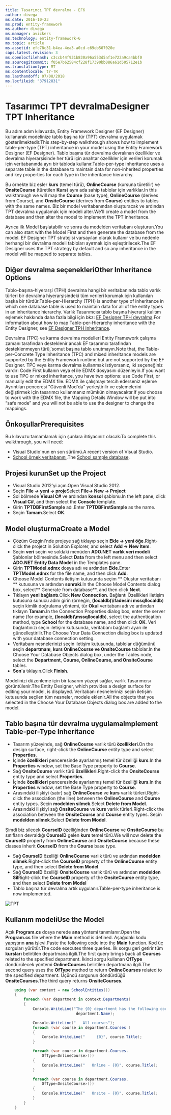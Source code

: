 ```yaml
---
title: Tasarımcı TPT devralma - EF6
author: divega
ms.date: 2016-10-23
ms.prod: entity-framework
ms.author: divega
ms.manager: avickers
ms.technology: entity-framework-6
ms.topic: article
ms.assetid: efc78c31-b4ea-4ea3-a0cd-c69eb507020e
caps.latest.revision: 3
ms.openlocfilehash: c3ccb44f931b830a96a553d5af1e722a9ca4bbf0
ms.sourcegitcommit: f05e7b62584cf228f17390bb086a61d505712e1b
ms.translationtype: MT
ms.contentlocale: tr-TR
ms.lasthandoff: 07/08/2018
ms.locfileid: "37912831"
---
```

# <a name="designer-tpt-inheritance"></a><span data-ttu-id="a71e3-102">Tasarımcı TPT devralma</span><span class="sxs-lookup"><span data-stu-id="a71e3-102">Designer TPT Inheritance</span></span>
<span data-ttu-id="a71e3-103">Bu adım adım kılavuzda, Entity Framework Designer (EF Designer) kullanarak modelinize tablo başına tür (TPT) devralma uygulamak gösterilmektedir.</span><span class="sxs-lookup"><span data-stu-id="a71e3-103">This step-by-step walkthrough shows how to implement table-per-type (TPT) inheritance in your model using the Entity Framework Designer (EF Designer).</span></span> <span data-ttu-id="a71e3-104">Tablo başına tür devralma devralınan özellikler ve devralma hiyerarşisinde her türü için anahtar özellikler için verileri korumak için veritabanında ayrı bir tabloda kullanır.</span><span class="sxs-lookup"><span data-stu-id="a71e3-104">Table-per-type inheritance uses a separate table in the database to maintain data for non-inherited properties and key properties for each type in the inheritance hierarchy.</span></span>

<span data-ttu-id="a71e3-105">Bu örnekte biz eşler **kurs** (temel türü), **OnlineCourse** (kursuna türetilir) ve **OnsiteCourse** (türetilen **Kurs**) aynı ada sahip tablolar için varlıklar.</span><span class="sxs-lookup"><span data-stu-id="a71e3-105">In this walkthrough we will map the **Course** (base type), **OnlineCourse** (derives from Course), and **OnsiteCourse** (derives from **Course**) entities to tables with the same names.</span></span> <span data-ttu-id="a71e3-106">Biz bir model veritabanından oluşturacak ve ardından TPT devralma uygulamak için modeli alter.</span><span class="sxs-lookup"><span data-stu-id="a71e3-106">We'll create a model from the database and then alter the model to implement the TPT inheritance.</span></span>

<span data-ttu-id="a71e3-107">Ayrıca ilk Model başlatabilir ve sonra da modelden veritabanı oluşturun.</span><span class="sxs-lookup"><span data-stu-id="a71e3-107">You can also start with the Model First and then generate the database from the model.</span></span> <span data-ttu-id="a71e3-108">EF Designer TPT stratejisi varsayılan olarak kullanır ve bu nedenle herhangi bir devralma modeli tabloları ayırmak için eşleştirilecek.</span><span class="sxs-lookup"><span data-stu-id="a71e3-108">The EF Designer uses the TPT strategy by default and so any inheritance in the model will be mapped to separate tables.</span></span>

## <a name="other-inheritance-options"></a><span data-ttu-id="a71e3-109">Diğer devralma seçenekleri</span><span class="sxs-lookup"><span data-stu-id="a71e3-109">Other Inheritance Options</span></span>

<span data-ttu-id="a71e3-110">Tablo-başına-hiyerarşi (TPH) devralma hangi bir veritabanında tablo varlık türleri bir devralma hiyerarşisindeki tüm verileri korumak için kullanılan başka bir türdür.</span><span class="sxs-lookup"><span data-stu-id="a71e3-110">Table-per-Hierarchy (TPH) is another type of inheritance in which one database table is used to maintain data for all of the entity types in an inheritance hierarchy.</span></span>  <span data-ttu-id="a71e3-111">Varlık Tasarımcısı tablo başına hiyerarşi kalıtım eşlemek hakkında daha fazla bilgi için bkz: [EF Designer TPH devralma](~/ef6/modeling/designer/inheritance/tph.md).</span><span class="sxs-lookup"><span data-stu-id="a71e3-111">For information about how to map Table-per-Hierarchy inheritance with the Entity Designer, see [EF Designer TPH Inheritance](~/ef6/modeling/designer/inheritance/tph.md).</span></span> 

<span data-ttu-id="a71e3-112">Devralma (TPC) ve karma devralma modelleri Entity Framework çalışma zamanı tarafından desteklenir ancak EF tasarımcı tarafından desteklenmeyen türü,'somut başına tablo unutmayın.</span><span class="sxs-lookup"><span data-stu-id="a71e3-112">Note that, the Table-per-Concrete Type Inheritance (TPC) and mixed inheritance models are supported by the Entity Framework runtime but are not supported by the EF Designer.</span></span> <span data-ttu-id="a71e3-113">TPC veya karma devralma kullanmak istiyorsanız, iki seçeneğiniz vardır: Code First kullanın veya el ile EDMX dosyasını düzenleyin.</span><span class="sxs-lookup"><span data-stu-id="a71e3-113">If you want to use TPC or mixed inheritance, you have two options: use Code First, or manually edit the EDMX file.</span></span> <span data-ttu-id="a71e3-114">EDMX ile çalışmayı tercih ederseniz eşleme Ayrıntıları penceresi "Güvenli Mod'da" yerleştirilir ve eşlemelerini değiştirmek için tasarımcı kullanmanız mümkün olmayacaktır.</span><span class="sxs-lookup"><span data-stu-id="a71e3-114">If you choose to work with the EDMX file, the Mapping Details Window will be put into “safe mode” and you will not be able to use the designer to change the mappings.</span></span>

## <a name="prerequisites"></a><span data-ttu-id="a71e3-115">Önkoşullar</span><span class="sxs-lookup"><span data-stu-id="a71e3-115">Prerequisites</span></span>

<span data-ttu-id="a71e3-116">Bu kılavuzu tamamlamak için şunlara ihtiyacınız olacak:</span><span class="sxs-lookup"><span data-stu-id="a71e3-116">To complete this walkthrough, you will need:</span></span>

- <span data-ttu-id="a71e3-117">Visual Studio'nun en son sürümü.</span><span class="sxs-lookup"><span data-stu-id="a71e3-117">A recent version of Visual Studio.</span></span>
- <span data-ttu-id="a71e3-118">[School örnek veritabanını](~/ef6/resources/school-database.md).</span><span class="sxs-lookup"><span data-stu-id="a71e3-118">The [School sample database](~/ef6/resources/school-database.md).</span></span>

## <a name="set-up-the-project"></a><span data-ttu-id="a71e3-119">Projesi kurun</span><span class="sxs-lookup"><span data-stu-id="a71e3-119">Set up the Project</span></span>

-   <span data-ttu-id="a71e3-120">Visual Studio 2012'yi açın.</span><span class="sxs-lookup"><span data-stu-id="a71e3-120">Open Visual Studio 2012.</span></span>
-   <span data-ttu-id="a71e3-121">Seçin **File -&gt; yeni -&gt; proje**</span><span class="sxs-lookup"><span data-stu-id="a71e3-121">Select **File-&gt; New -&gt; Project**</span></span>
-   <span data-ttu-id="a71e3-122">Sol bölmede **Visual C\#** ve ardından **konsol** şablonu.</span><span class="sxs-lookup"><span data-stu-id="a71e3-122">In the left pane, click **Visual C\#**, and then select the **Console** template.</span></span>
-   <span data-ttu-id="a71e3-123">Girin **TPTDBFirstSample** adı.</span><span class="sxs-lookup"><span data-stu-id="a71e3-123">Enter **TPTDBFirstSample** as the name.</span></span>
-   <span data-ttu-id="a71e3-124">Seçin **Tamam**.</span><span class="sxs-lookup"><span data-stu-id="a71e3-124">Select **OK**.</span></span>

## <a name="create-a-model"></a><span data-ttu-id="a71e3-125">Model oluşturma</span><span class="sxs-lookup"><span data-stu-id="a71e3-125">Create a Model</span></span>

-   <span data-ttu-id="a71e3-126">Çözüm Gezgini'nde projeye sağ tıklayıp seçin **Ekle -&gt; yeni öğe**.</span><span class="sxs-lookup"><span data-stu-id="a71e3-126">Right-click the project in Solution Explorer, and select **Add -&gt; New Item**.</span></span>
-   <span data-ttu-id="a71e3-127">Seçin **veri** seçin ve soldaki menüden **ADO.NET varlık veri modeli** Şablonlar bölmesinde.</span><span class="sxs-lookup"><span data-stu-id="a71e3-127">Select **Data** from the left menu and then select **ADO.NET Entity Data Model** in the Templates pane.</span></span>
-   <span data-ttu-id="a71e3-128">Girin **TPTModel.edmx** dosya adı ve ardından **Ekle**.</span><span class="sxs-lookup"><span data-stu-id="a71e3-128">Enter **TPTModel.edmx** for the file name, and then click **Add**.</span></span>
-   <span data-ttu-id="a71e3-129">Choose Model Contents iletişim kutusunda seçim ** Oluştur veritabanı ** kutusuna ve ardından **sonraki**.</span><span class="sxs-lookup"><span data-stu-id="a71e3-129">In the Choose Model Contents dialog box, select** Generate from database**, and then click **Next**.</span></span>
-   <span data-ttu-id="a71e3-130">Tıklayın **yeni bağlantı**.</span><span class="sxs-lookup"><span data-stu-id="a71e3-130">Click **New Connection**.</span></span>
    <span data-ttu-id="a71e3-131">Bağlantı Özellikleri iletişim kutusuna sunucu adını girin (örneğin, **(localdb)\\ifadesini mssqllocaldb**) seçin kimlik doğrulama yöntemi, tür **Okul** veritabanı adı ve ardından tıklayın **Tamam**.</span><span class="sxs-lookup"><span data-stu-id="a71e3-131">In the Connection Properties dialog box, enter the server name (for example, **(localdb)\\mssqllocaldb**), select the authentication method, type **School** for the database name, and then click **OK**.</span></span>
    <span data-ttu-id="a71e3-132">Veri bağlantınızı seçin iletişim kutusunda, veritabanı bağlantı ayarı ile güncelleştirilir.</span><span class="sxs-lookup"><span data-stu-id="a71e3-132">The Choose Your Data Connection dialog box is updated with your database connection setting.</span></span>
-   <span data-ttu-id="a71e3-133">Veritabanı nesnelerinizi seçin iletişim kutusunda, tablolar düğümünü seçin **departmanı**, **kurs OnlineCourse ve OnsiteCourse** tablolar.</span><span class="sxs-lookup"><span data-stu-id="a71e3-133">In the Choose Your Database Objects dialog box, under the Tables node, select the **Department**, **Course, OnlineCourse, and OnsiteCourse** tables.</span></span>
-   <span data-ttu-id="a71e3-134">**Son**'a tıklayın.</span><span class="sxs-lookup"><span data-stu-id="a71e3-134">Click **Finish**.</span></span>

<span data-ttu-id="a71e3-135">Modelinizi düzenleme için bir tasarım yüzeyi sağlar, varlık Tasarımcısı görüntülenir.</span><span class="sxs-lookup"><span data-stu-id="a71e3-135">The Entity Designer, which provides a design surface for editing your model, is displayed.</span></span> <span data-ttu-id="a71e3-136">Veritabanı nesnelerinizi seçin iletişim kutusunda seçilen tüm nesneler, modele eklenir.</span><span class="sxs-lookup"><span data-stu-id="a71e3-136">All the objects that you selected in the Choose Your Database Objects dialog box are added to the model.</span></span>

## <a name="implement-table-per-type-inheritance"></a><span data-ttu-id="a71e3-137">Tablo başına tür devralma uygulama</span><span class="sxs-lookup"><span data-stu-id="a71e3-137">Implement Table-per-Type Inheritance</span></span>

-   <span data-ttu-id="a71e3-138">Tasarım yüzeyinde, sağ **OnlineCourse** varlık türü **özellikleri**.</span><span class="sxs-lookup"><span data-stu-id="a71e3-138">On the design surface, right-click the **OnlineCourse** entity type and select **Properties**.</span></span>
-   <span data-ttu-id="a71e3-139">İçinde **özellikleri** penceresinde ayarlanmış temel tür özelliği **kurs**.</span><span class="sxs-lookup"><span data-stu-id="a71e3-139">In the **Properties** window, set the Base Type property to **Course**.</span></span>
-   <span data-ttu-id="a71e3-140">Sağ **OnsiteCourse** varlık türü **özellikleri**.</span><span class="sxs-lookup"><span data-stu-id="a71e3-140">Right-click the **OnsiteCourse** entity type and select **Properties**.</span></span>
-   <span data-ttu-id="a71e3-141">İçinde **özellikleri** penceresinde ayarlanmış temel tür özelliği **kurs**.</span><span class="sxs-lookup"><span data-stu-id="a71e3-141">In the **Properties** window, set the Base Type property to **Course**.</span></span>
-   <span data-ttu-id="a71e3-142">Arasındaki ilişkiyi (satır) sağ **OnlineCourse** ve **kurs** varlık türleri.</span><span class="sxs-lookup"><span data-stu-id="a71e3-142">Right-click the association (the line) between the **OnlineCourse** and **Course** entity types.</span></span>
    <span data-ttu-id="a71e3-143">Seçin **modelden silmek**.</span><span class="sxs-lookup"><span data-stu-id="a71e3-143">Select **Delete from Model**.</span></span>
-   <span data-ttu-id="a71e3-144">Arasındaki ilişkiyi sağ **OnsiteCourse** ve **kurs** varlık türleri.</span><span class="sxs-lookup"><span data-stu-id="a71e3-144">Right-click the association between the **OnsiteCourse** and **Course** entity types.</span></span>
    <span data-ttu-id="a71e3-145">Seçin **modelden silmek**.</span><span class="sxs-lookup"><span data-stu-id="a71e3-145">Select **Delete from Model**.</span></span>

<span data-ttu-id="a71e3-146">Şimdi biz silecek **CourseID** özelliğinden **OnlineCourse** ve **OnsiteCourse** bu sınıfların devraldığı **CourseID** gelen **kurs** temel türü.</span><span class="sxs-lookup"><span data-stu-id="a71e3-146">We will now delete the **CourseID** property from **OnlineCourse** and **OnsiteCourse** because these classes inherit **CourseID** from the **Course** base type.</span></span>

-   <span data-ttu-id="a71e3-147">Sağ **CourseID** özelliği **OnlineCourse** varlık türü ve ardından **modelden silmek**.</span><span class="sxs-lookup"><span data-stu-id="a71e3-147">Right-click the **CourseID** property of the **OnlineCourse** entity type, and then select **Delete from Model**.</span></span>
-   <span data-ttu-id="a71e3-148">Sağ **CourseID** özelliği **OnsiteCourse** varlık türü ve ardından **modelden Sil**</span><span class="sxs-lookup"><span data-stu-id="a71e3-148">Right-click the **CourseID** property of the **OnsiteCourse** entity type, and then select **Delete from Model**</span></span>
-   <span data-ttu-id="a71e3-149">Tablo başına tür devralma artık uygulanır.</span><span class="sxs-lookup"><span data-stu-id="a71e3-149">Table-per-type inheritance is now implemented.</span></span>

![TPT](~/ef6/media/tpt.png)

## <a name="use-the-model"></a><span data-ttu-id="a71e3-151">Kullanım modeli</span><span class="sxs-lookup"><span data-stu-id="a71e3-151">Use the Model</span></span>

<span data-ttu-id="a71e3-152">Açık **Program.cs** dosya nerede **ana** yöntemi tanımlanır.</span><span class="sxs-lookup"><span data-stu-id="a71e3-152">Open the **Program.cs** file where the **Main** method is defined.</span></span> <span data-ttu-id="a71e3-153">Aşağıdaki kodu yapıştırın **ana** işlevi.</span><span class="sxs-lookup"><span data-stu-id="a71e3-153">Paste the following code into the **Main** function.</span></span> <span data-ttu-id="a71e3-154">Kod üç sorguları yürütür.</span><span class="sxs-lookup"><span data-stu-id="a71e3-154">The code executes three queries.</span></span> <span data-ttu-id="a71e3-155">İlk sorgu geri getirir tüm **kursları** belirtilen departmana ilgili.</span><span class="sxs-lookup"><span data-stu-id="a71e3-155">The first query brings back all **Courses** related to the specified department.</span></span> <span data-ttu-id="a71e3-156">İkinci sorgu kullanan **OfType** döndürülecek yöntemi **OnlineCourses** belirtilen departmana ilgili.</span><span class="sxs-lookup"><span data-stu-id="a71e3-156">The second query uses the **OfType** method to return **OnlineCourses** related to the specified department.</span></span> <span data-ttu-id="a71e3-157">Üçüncü sorgunun döndürdüğü **OnsiteCourses**.</span><span class="sxs-lookup"><span data-stu-id="a71e3-157">The third query returns **OnsiteCourses**.</span></span>

``` csharp
    using (var context = new SchoolEntities())
    {
        foreach (var department in context.Departments)
        {
            Console.WriteLine("The {0} department has the following courses:",
                               department.Name);

            Console.WriteLine("   All courses");
            foreach (var course in department.Courses )
            {
                Console.WriteLine("     {0}", course.Title);
            }

            foreach (var course in department.Courses.
                OfType<OnlineCourse>())
            {
                Console.WriteLine("   Online - {0}", course.Title);
            }

            foreach (var course in department.Courses.
                OfType<OnsiteCourse>())
            {
                Console.WriteLine("   Onsite - {0}", course.Title);
            }
        }
    }
```
